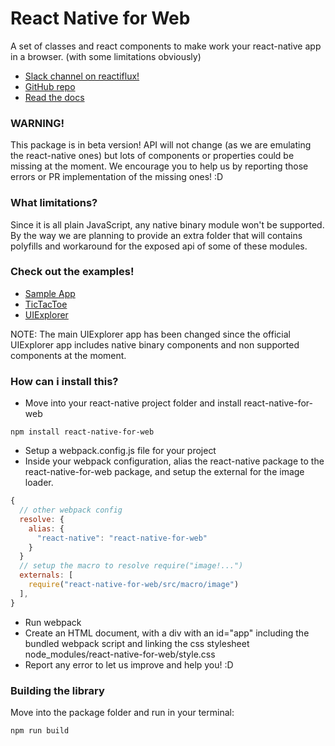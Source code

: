 React Native for Web
=======

A set of classes and react components to make work your react-native app in a browser. (with some limitations obviously)
 - [Slack channel on reactiflux!](https://reactiflux.slack.com/messages/react-native-for-web/details/)
 - [GitHub repo](https://github.com/KodersLab/react-native-for-web)
 - [Read the docs](http://mattiamanzati.gitbooks.io/react-native-for-web/content/)

### WARNING!
This package is in beta version! API will not change (as we are emulating the react-native ones) but lots of components or properties could be missing at the moment.
We encourage you to help us by reporting those errors or PR implementation of the missing ones! :D

### What limitations?
Since it is all plain JavaScript, any native binary module won't be supported.
By the way we are planning to provide an extra folder that will contains polyfills and workaround for the exposed api of some of these modules.

### Check out the examples!
- [Sample App](http://koderslab.github.io/react-native-for-web/examples/SampleApp/)
- [TicTacToe](http://koderslab.github.io/react-native-for-web/examples/TicTacToe/)
- [UIExplorer](http://koderslab.github.io/react-native-for-web/examples/UIExplorer/)

NOTE: The main UIExplorer app has been changed since the official UIExplorer app includes native binary components and non supported components at the moment.

### How can i install this?
- Move into your react-native project folder and install react-native-for-web
```
npm install react-native-for-web
```
- Setup a webpack.config.js file for your project
- Inside your webpack configuration, alias the react-native package to the react-native-for-web package, and setup the external for the image loader.
```javascript
{
  // other webpack config
  resolve: {
    alias: {
      "react-native": "react-native-for-web"
    }
  }
  // setup the macro to resolve require("image!...")
  externals: [
    require("react-native-for-web/src/macro/image")
  ],
}
```
- Run webpack
- Create an HTML document, with a div with an id="app" including the bundled webpack script and linking the css stylesheet node_modules/react-native-for-web/style.css
- Report any error to let us improve and help you! :D

### Building the library
Move into the package folder and run in your terminal:
```
npm run build
```
